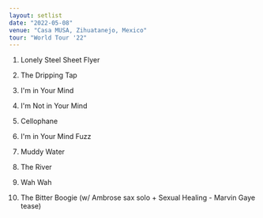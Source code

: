 ```yaml
---
layout: setlist
date: "2022-05-08"
venue: "Casa MUSA, Zihuatanejo, Mexico"
tour: "World Tour '22"
---
```



 1. Lonely Steel Sheet Flyer

 2. The Dripping Tap

 3. I'm in Your Mind

 4. I'm Not in Your Mind

 5. Cellophane

 6. I'm in Your Mind Fuzz

 7. Muddy Water

 8. The River

 9. Wah Wah

10. The Bitter Boogie
    (w/ Ambrose sax solo + Sexual Healing - Marvin Gaye tease)
